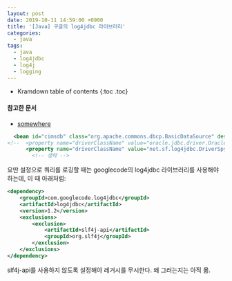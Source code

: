 ```yaml
---
layout: post
date: 2019-10-11 14:59:00 +0900
title: '[Java] 구글의 log4jdbc 라이브러리'
categories:
  - java
tags:
  - java
  - log4jdbc
  - log4j
  - logging
---
```


* Kramdown table of contents
{:toc .toc}

#### 참고한 문서

- [somewhere](somewhere)

```xml
  <bean id="cimsdb" class="org.apache.commons.dbcp.BasicDataSource" destroy-method="close">
<!--  <property name="driverClassName" value="oracle.jdbc.driver.OracleDriver"/> -->
      <property name="driverClassName" value="net.sf.log4jdbc.DriverSpy"/>
        <!-- 생략 -->
```

요딴 설정으로 쿼리를 로깅할 때는 googlecode의 log4jdbc 라이브러리를 사용해야 하는데, 이 때 아래처럼:

```xml
<dependency>
    <groupId>com.googlecode.log4jdbc</groupId>
    <artifactId>log4jdbc</artifactId>
    <version>1.2</version>
    <exclusions>
        <exclusion>
            <artifactId>slf4j-api</artifactId>
            <groupId>org.slf4j</groupId>
        </exclusion>
    </exclusions>
</dependency>
```

slf4j-api를 사용하지 않도록 설정해야 레거시를 무시한다. 왜 그러는지는 아직 몲.

